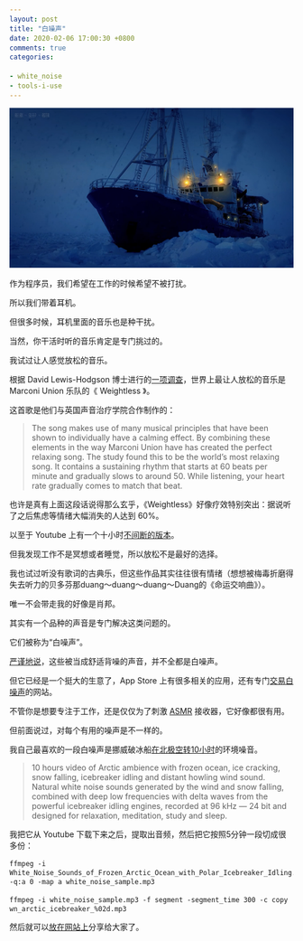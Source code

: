 ```yaml
---
layout: post
title: "白噪声"
date: 2020-02-06 17:00:30 +0800
comments: true
categories: 

- white_noise
- tools-i-use
---
```


![Vhost threshold](/downloads/images/2020_02/White_Noise_Sounds_of_Frozen_Arctic_Ocean_with_Polar_Icebreaker_Idling.png "Don't touch me...")

作为程序员，我们希望在工作的时候希望不被打扰。

所以我们带着耳机。

但很多时候，耳机里面的音乐也是种干扰。

当然，你干活时听的音乐肯定是专门挑过的。

我试过让人感觉放松的音乐。

根据 David Lewis-Hodgson 博士进行的[一项调查](http://www.inc.com/melanie-curtin/neuroscience-says-listening-to-this-one-song-reduces-anxiety-by-up-to-65-percent.html)，世界上最让人放松的音乐是 Marconi Union 乐队的《 Weightless 》。 

这首歌是他们与英国声音治疗学院合作制作的：

> The song makes use of many musical principles that have been shown to individually have a calming effect. By combining these elements in the way Marconi Union have has created the perfect relaxing song. The study found this to be the world’s most relaxing song. It contains a sustaining rhythm that starts at 60 beats per minute and gradually slows to around 50. While listening, your heart rate gradually comes to match that beat.

也许是真有上面这段话说得那么玄乎，《Weightless》好像疗效特别突出：据说听了之后焦虑等情绪大幅消失的人达到 60%。

以至于 Youtube 上有一个十小时[不间断的版本](https://youtu.be/qYnA9wWFHLI)。

但我发现工作不是冥想或者睡觉，所以放松不是最好的选择。

我也试过听没有歌词的古典乐，但这些作品其实往往很有情绪（想想被梅毒折磨得失去听力的贝多芬那duang～duang～duang～Duang的《命运交响曲》）。

唯一不会带走我的好像是肖邦。

其实有一个品种的声音是专门解决这类问题的。

它们被称为“白噪声”。

[严谨地说](http://jedi.org/blog/archives/004936.html)，这些被当成舒适背噪的声音，并不全都是白噪声。

但它已经是一个挺大的生意了，App Store 上有很多相关的应用，还有专门[交易白噪声](http://whitenoisemp3s.com/)的网站。

不管你是想要专注于工作，还是仅仅为了刺激 [ASMR](https://en.wikipedia.org/wiki/Autonomous_sensory_meridian_response) 接收器，它好像都很有用。

但前面说过，对每个有用的噪声是不一样的。

我自己最喜欢的一段白噪声是挪威破冰船[在北极空转10小时](https://youtu.be/Q_WKl5AkXFM)的环境噪音。


> 10 hours video of Arctic ambience with frozen ocean, ice cracking, snow falling, icebreaker idling and distant howling wind sound. Natural white noise sounds generated by the wind and snow falling, combined with deep low frequencies with delta waves from the powerful icebreaker idling engines, recorded at 96 kHz — 24 bit and designed for relaxation, meditation, study and sleep.

我把它从 Youtube 下载下来之后，提取出音频，然后把它按照5分钟一段切成很多份：

```
ffmpeg -i White_Noise_Sounds_of_Frozen_Arctic_Ocean_with_Polar_Icebreaker_Idling.mp4 -q:a 0 -map a white_noise_sample.mp3

ffmpeg -i white_noise_sample.mp3 -f segment -segment_time 300 -c copy wn_arctic_icebreaker_%02d.mp3 
```

然后就可以[放在网站上](https://dbp.lenciel.com/whitenoise/)分享给大家了。